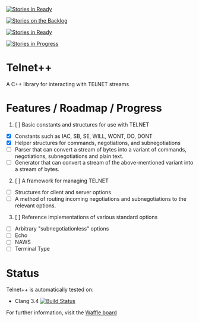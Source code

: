 [![Stories in Ready](https://badge.waffle.io/KazDragon/telnetpp.png?label=ready&title=Ready)](https://waffle.io/KazDragon/telnetpp)

[![Stories on the Backlog](https://badge.waffle.io/KazDragon/telnetpp.png?label=backlog&title=Stories%20On%20The%20Backlog)](https://waffle.io/KazDragon/telnetpp)

[![Stories in Ready](https://badge.waffle.io/KazDragon/telnetpp.png?label=ready&title=Stories%20In%20Ready)](https://waffle.io/KazDragon/telnetpp)

[![Stories in Progress](https://badge.waffle.io/KazDragon/telnetpp.png?label=in%20progress&title=Stories%20In%20Progress)](https://waffle.io/KazDragon/telnetpp)


# Telnet++
A C++ library for interacting with TELNET streams

# Features / Roadmap / Progress

1. [ ] Basic constants and structures for use with TELNET
  * [x] Constants such as IAC, SB, SE, WILL, WONT, DO, DONT
  * [x] Helper structures for commands, negotiations, and subnegotiations
  * [ ] Parser that can convert a stream of bytes into a variant of commands, negotiations, subnegotiations and plain text.
  * [ ] Generator that can convert a stream of the above-mentioned variant into a stream of bytes.
2. [ ] A framework for managing TELNET
  * [ ] Structures for client and server options
  * [ ] A method of routing incoming negotiations and subnegotiations to the relevant options.
3. [ ] Reference implementations of various standard options
  * [ ] Arbitrary "subnegotiationless" options
  * [ ] Echo
  * [ ] NAWS
  * [ ] Terminal Type

# Status
Telnet++ is automatically tested on:
* Clang 3.4 [![Build Status](https://travis-ci.org/KazDragon/telnetpp.svg?branch=master)](https://travis-ci.org/KazDragon/telnetpp)

For further information, visit the [Waffle board](https://waffle.io/KazDragon/telnetpp)
